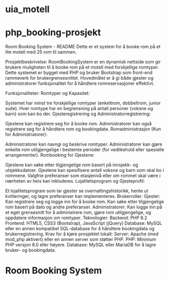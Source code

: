 # uia_motell

# php_booking-prosjekt

Room Booking System - README
Dette er et system for å booke rom på et lite motell med 25 rom til sammen.

Prosjektbeskrivelse:
RoomBookingSystem er en dynamisk nettside som gir brukere muligheten til å booke rom på et motell med forskjellige romtyper. Dette systemet er bygget med PHP og bruker Bootstrap som front-end rammeverk for brukergrensesnittet. Hovedmålet er å gi både gjester og administratorer funksjonalitet for å håndtere romreservasjoner effektivt.

Funksjonaliteter:
Romtyper og Kapasitet:

Systemet har minst tre forskjellige romtyper (enkeltrom, dobbeltrom, junior suite).
Hver romtype har en begrensning på antall personer (voksne og barn) som kan bo der.
Gjesteregistrering og Administratorregistrering:

Gjestene kan registrere seg for å booke rom.
Administratorer kan også registrere seg for å håndtere rom og bookingdata.
Romadministrasjon (Kun for Administratorer):

Administratorer kan navngi og beskrive romtyper.
Administratorer kan gjøre enkelte rom utilgjengelige i bestemte perioder (for vedlikehold eller spesielle arrangementer).
Rombooking for Gjestene:

Gjestene kan søke etter tilgjengelige rom basert på innsjekk- og utsjekksdatoer.
Gjestene kan spesifisere antall voksne og barn som skal bo i rommene.
Valgfrie preferanser som etasjenivå eller om rommet skal være i nærheten av heis kan inkluderes.
Lojalitetsprogram og Gjesteprofil:

Et lojalitetsprogram som lar gjester se overnattingshistorikk, hente ut kvitteringer, og lagre preferanser kan implementeres.
Brukerroller:
Gjester:
Kan registrere seg og logge inn for å booke rom.
Kan søke etter tilgjengelige rom basert på dato og andre preferanser.
Administratorer:
Kan logge inn på et eget grensesnitt for å administrere rom, gjøre rom utilgjengelige, og oppdatere informasjon om romtyper.
Teknologier:
Backend: PHP 8.2
Frontend: HTML5, CSS3 (Bootstrap), JavaScript (jQuery)
Database: MySQL eller en annen kompatibel SQL-database for å håndtere bookingdata og brukerregistrering.
Krav for å kjøre prosjektet lokalt:
Server:
Apache (med mod_php aktivert) eller en annen server som støtter PHP.
PHP:
Minimum PHP versjon 8.0 eller høyere.
Database:
MySQL eller MariaDB for å lagre bruker- og bookingdata.



# Room Booking System

```




